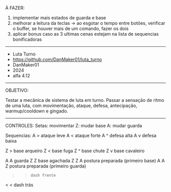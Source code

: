 À FAZER:

1. implementar mais estados de guarda e base
2. melhorar a leitura da teclas -> ao esgotar o tempo entre botões, verificar o buffer, se houver mais de um comando, fazer os dois
3. aplicar bonus caso as 3 ultimas cenas estejam na lista de sequencias bonificadoras







 - - - - - - - - - - - - - - - - - - - - - - - - - - - - - - - - - - - - - - - - - - - - - - - - - - - - - - - - - - - - - - - - - - - - - - - - - - - - - - - - -
- Luta Turno
- https://github.com/DanMaker01/luta_turno
- DanMaker01
- 2024
- alfa 4.12
- - - - - - - - - - - - - - - - - - - - - - - - - - - - - - - - - - - - - - - - - - - - - - - - - - - - - - - - - - - - - - - - - - - - - - - - - - - - - - - - -
OBJETIVO:

Testar a mecânica de sistema de luta em turno. Passar a sensação de ritmo de uma luta, com movimentação, ataque, defesa, antecipação, warmup/cooldown e gingado.

- - - - - - - - - - - - - - - - - - - - - - - - - - - - - - - - - - - - - - - - - - - - - - - - - - - - - - - - - - - - - - - - - - - - - - - - - - - - - - - - - -
CONTROLES:
Setas: movimentar
Z: mudar base
A: mudar guarda

Sequencias:
A > 	ataque leve
A < 	ataque forte
A ^ 	defesa alta
A v 	defesa baixa

Z > 	base arqueiro
Z < 	base fuga
Z ^ 	base chute
Z v 	base cavaleiro 

A A 	guarda
Z Z	    base agachada 
Z Z A	postura preparada (primeiro base)
A A Z	postura preparada (primeiro guarda)

> >	    dash frente
< <	    dash trás
